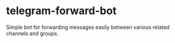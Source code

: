 # telegram-forward-bot
Simple bot for forwarding messages easily between various related channels and groups.
